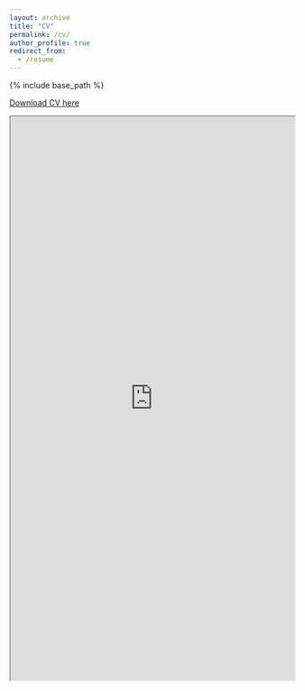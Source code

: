 ```yaml
---
layout: archive
title: "CV"
permalink: /cv/
author_profile: true
redirect_from:
  - /resume
---
```


{% include base_path %}

[Download CV here](http://brockmwilson.github.io/files/CV_102023_wilson.pdf)

<iframe src = "https://brockwilson.net/files/Resume.pdf" 
                width="100%"
                height="1000px">
        </iframe>
      
